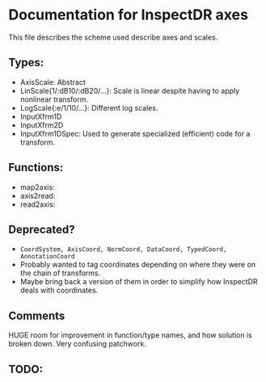 # Documentation for InspectDR axes

This file describes the scheme used describe axes and scales.


## Types:
 - AxisScale: Abstract
 - LinScale{1/:dB10/:dB20/...}: Scale is linear despite having to apply nonlinear transform.
 - LogScale{:e/1/10/...}: Different log scales.
 - InputXfrm1D
 - InputXfrm2D
 - InputXfrm1DSpec: Used to generate specialized (efficient) code for a transform.

## Functions:
 - map2axis:
 - axis2read:
 - read2axis:

## Deprecated?
 - `CoordSystem, AxisCoord, NormCoord, DataCoord, TypedCoord, AnnotationCoord`
  - Probably wanted to tag coordinates depending on where they were on the chain of transforms.
  - Maybe bring back a version of them in order to simplify how InspectDR deals with coordinates.

## Comments
HUGE room for improvement in function/type names, and how solution is broken down.  Very confusing patchwork.

## TODO:


